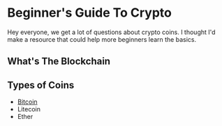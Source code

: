 # Beginner's Guide To Crypto

Hey everyone, we get a lot of questions about crypto coins. I thought I'd make a resource that could help more beginners learn the basics.

## What's The Blockchain

## Types of Coins

- [Bitcoin](linktosomewhere)
- Litecoin
- Ether